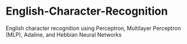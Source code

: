 # English-Character-Recognition

English character recognition using Perceptron, Multilayer Perceptron (MLP), Adaline, and Hebbian Neural Networks
